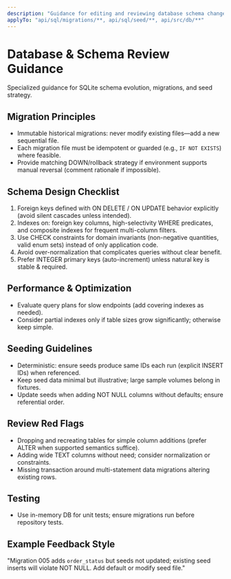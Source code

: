 ```yaml
---
description: "Guidance for editing and reviewing database schema changes in the API."
applyTo: "api/sql/migrations/**, api/sql/seed/**, api/src/db/**"
---
```

# Database & Schema Review Guidance
Specialized guidance for SQLite schema evolution, migrations, and seed strategy.

## Migration Principles
- Immutable historical migrations: never modify existing files—add a new sequential file.
- Each migration file must be idempotent or guarded (e.g., `IF NOT EXISTS`) where feasible.
- Provide matching DOWN/rollback strategy if environment supports manual reversal (comment rationale if impossible).

## Schema Design Checklist
1. Foreign keys defined with ON DELETE / ON UPDATE behavior explicitly (avoid silent cascades unless intended).
2. Indexes on: foreign key columns, high-selectivity WHERE predicates, and composite indexes for frequent multi-column filters.
3. Use CHECK constraints for domain invariants (non-negative quantities, valid enum sets) instead of only application code.
4. Avoid over-normalization that complicates queries without clear benefit.
5. Prefer INTEGER primary keys (auto-increment) unless natural key is stable & required.

## Performance & Optimization
- Evaluate query plans for slow endpoints (add covering indexes as needed).
- Consider partial indexes only if table sizes grow significantly; otherwise keep simple.

## Seeding Guidelines
- Deterministic: ensure seeds produce same IDs each run (explicit INSERT IDs) when referenced.
- Keep seed data minimal but illustrative; large sample volumes belong in fixtures.
- Update seeds when adding NOT NULL columns without defaults; ensure referential order.

## Review Red Flags
- Dropping and recreating tables for simple column additions (prefer ALTER when supported semantics suffice).
- Adding wide TEXT columns without need; consider normalization or constraints.
- Missing transaction around multi-statement data migrations altering existing rows.

## Testing
- Use in-memory DB for unit tests; ensure migrations run before repository tests.

## Example Feedback Style
"Migration 005 adds `order_status` but seeds not updated; existing seed inserts will violate NOT NULL. Add default or modify seed file."
